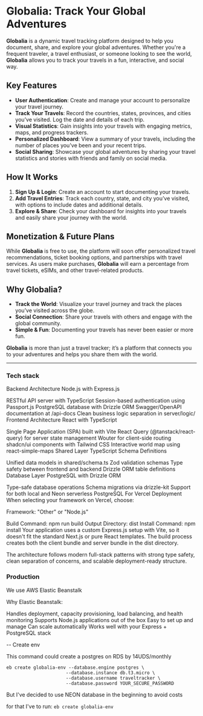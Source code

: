 # **Globalia: Track Your Global Adventures**

**Globalia** is a dynamic travel tracking platform designed to help you document, share, and explore your global adventures. Whether you're a frequent traveler, a travel enthusiast, or someone looking to see the world, **Globalia** allows you to track your travels in a fun, interactive, and social way.

## **Key Features**

* **User Authentication**: Create and manage your account to personalize your travel journey.
* **Track Your Travels**: Record the countries, states, provinces, and cities you’ve visited. Log the date and details of each trip.
* **Visual Statistics**: Gain insights into your travels with engaging metrics, maps, and progress trackers.
* **Personalized Dashboard**: View a summary of your travels, including the number of places you've been and your recent trips.
* **Social Sharing**: Showcase your global adventures by sharing your travel statistics and stories with friends and family on social media.

## **How It Works**

1. **Sign Up & Login**: Create an account to start documenting your travels.
2. **Add Travel Entries**: Track each country, state, and city you’ve visited, with options to include dates and additional details.
3. **Explore & Share**: Check your dashboard for insights into your travels and easily share your journey with the world.

## **Monetization & Future Plans**

While **Globalia** is free to use, the platform will soon offer personalized travel recommendations, ticket booking options, and partnerships with travel services. As users make purchases, **Globalia** will earn a percentage from travel tickets, eSIMs, and other travel-related products.

## **Why Globalia?**

* **Track the World**: Visualize your travel journey and track the places you’ve visited across the globe.
* **Social Connection**: Share your travels with others and engage with the global community.
* **Simple & Fun**: Documenting your travels has never been easier or more fun.

**Globalia** is more than just a travel tracker; it’s a platform that connects you to your adventures and helps you share them with the world.



---
### Tech stack 

Backend Architecture
Node.js with Express.js

RESTful API server with TypeScript
Session-based authentication using Passport.js
PostgreSQL database with Drizzle ORM
Swagger/OpenAPI documentation at /api-docs
Clean business logic separation in server/logic/
Frontend Architecture
React with TypeScript

Single Page Application (SPA) built with Vite
React Query (@tanstack/react-query) for server state management
Wouter for client-side routing
shadcn/ui components with Tailwind CSS
Interactive world map using react-simple-maps
Shared Layer
TypeScript Schema Definitions

Unified data models in shared/schema.ts
Zod validation schemas
Type safety between frontend and backend
Drizzle ORM table definitions
Database Layer
PostgreSQL with Drizzle ORM

Type-safe database operations
Schema migrations via drizzle-kit
Support for both local and Neon serverless PostgreSQL
For Vercel Deployment
When selecting your framework on Vercel, choose:

Framework: "Other" or "Node.js"

Build Command: npm run build
Output Directory: dist
Install Command: npm install
Your application uses a custom Express.js setup with Vite, so it doesn't fit the standard Next.js or pure React templates. The build process creates both the client bundle and server bundle in the dist directory.

The architecture follows modern full-stack patterns with strong type safety, clean separation of concerns, and scalable deployment-ready structure.



### Production

We use AWS Elastic Beanstalk

Why Elastic Beanstalk:

Handles deployment, capacity provisioning, load balancing, and health monitoring
Supports Node.js applications out of the box
Easy to set up and manage
Can scale automatically
Works well with your Express + PostgreSQL stack


-- Create env

This command could create a postgres on RDS by 14UDS/monthly 
```
eb create globalia-env --database.engine postgres \
                      --database.instance db.t3.micro \
                      --database.username traveltracker \
                      --database.password YOUR_SECURE_PASSWORD
```


But I've decided to use NEON database in the beginning to avoid costs

for that I've to run:
`eb create globalia-env`